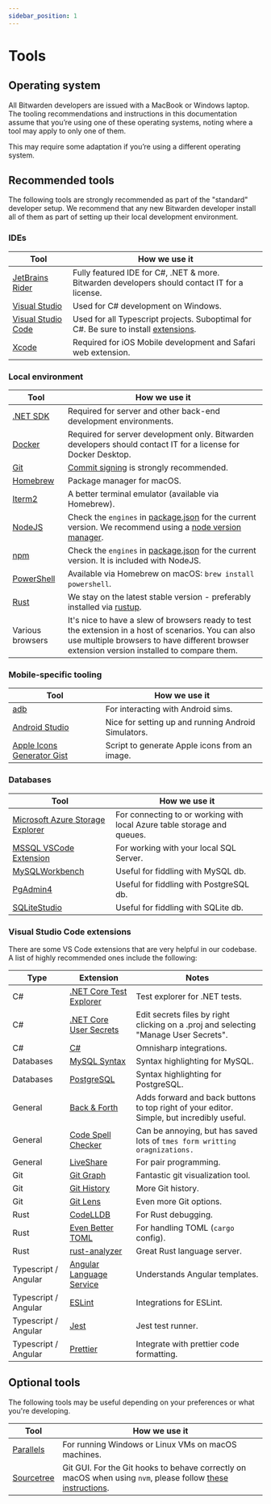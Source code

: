 ```yaml
---
sidebar_position: 1
---
```


# Tools

## Operating system

All Bitwarden developers are issued with a MacBook or Windows laptop. The tooling recommendations
and instructions in this documentation assume that you’re using one of these operating systems,
noting where a tool may apply to only one of them.

This may require some adaptation if you’re using a different operating system.

## Recommended tools

The following tools are strongly recommended as part of the "standard" developer setup. We recommend
that any new Bitwarden developer install all of them as part of setting up their local development
environment.

### IDEs

| Tool                                                         | How we use it                                                                                                         |
| ------------------------------------------------------------ | --------------------------------------------------------------------------------------------------------------------- |
| [JetBrains Rider](https://www.jetbrains.com/rider/download/) | Fully featured IDE for C#, .NET & more. Bitwarden developers should contact IT for a license.                         |
| [Visual Studio](https://visualstudio.microsoft.com/)         | Used for C# development on Windows.                                                                                   |
| [Visual Studio Code](https://code.visualstudio.com/)         | Used for all Typescript projects. Suboptimal for C#. Be sure to install [extensions](#visual-studio-code-extensions). |
| [Xcode](https://developer.apple.com/xcode/)                  | Required for iOS Mobile development and Safari web extension.                                                         |

### Local environment

| Tool                                                                                                            | How we use it                                                                                                                                                                                      |
| --------------------------------------------------------------------------------------------------------------- | -------------------------------------------------------------------------------------------------------------------------------------------------------------------------------------------------- |
| [.NET SDK](https://dotnet.microsoft.com/download)                                                               | Required for server and other back-end development environments.                                                                                                                                   |
| [Docker](https://docs.docker.com/get-docker/)                                                                   | Required for server development only. Bitwarden developers should contact IT for a license for Docker Desktop.                                                                                     |
| [Git](https://git-scm.com)                                                                                      | [Commit signing](../../contributing/commit-signing.mdx) is strongly recommended.                                                                                                                   |
| [Homebrew](https://brew.sh/)                                                                                    | Package manager for macOS.                                                                                                                                                                         |
| [Iterm2](https://iterm2.com/)                                                                                   | A better terminal emulator (available via Homebrew).                                                                                                                                               |
| [NodeJS](https://nodejs.org/)                                                                                   | Check the `engines` in [package.json](https://github.com/bitwarden/clients/blob/main/package.json) for the current version. We recommend using a [node version manager][nvm].                      |
| [npm](https://www.npmjs.com/)                                                                                   | Check the `engines` in [package.json](https://github.com/bitwarden/clients/blob/main/package.json) for the current version. It is included with NodeJS.                                            |
| [PowerShell](https://docs.microsoft.com/en-us/powershell/scripting/install/installing-powershell-core-on-macos) | Available via Homebrew on macOS: `brew install powershell`.                                                                                                                                        |
| [Rust](https://www.rust-lang.org/tools/install)                                                                 | We stay on the latest stable version - preferably installed via [rustup](https://rustup.rs/).                                                                                                      |
| Various browsers                                                                                                | It's nice to have a slew of browsers ready to test the extension in a host of scenarios. You can also use multiple browsers to have different browser extension version installed to compare them. |

### Mobile-specific tooling

| Tool                                                                                | How we use it                                       |
| ----------------------------------------------------------------------------------- | --------------------------------------------------- |
| [adb](https://developer.android.com/studio/command-line/adb)                        | For interacting with Android sims.                  |
| [Android Studio](https://developer.android.com/studio/)                             | Nice for setting up and running Android Simulators. |
| [Apple Icons Generator Gist](https://gist.github.com/brutella/0bcd671a9e4f63edc12e) | Script to generate Apple icons from an image.       |

### Databases

| Tool                                                                                             | How we use it                                                           |
| ------------------------------------------------------------------------------------------------ | ----------------------------------------------------------------------- |
| [Microsoft Azure Storage Explorer](https://azure.microsoft.com/en-us/features/storage-explorer/) | For connecting to or working with local Azure table storage and queues. |
| [MSSQL VSCode Extension](https://marketplace.visualstudio.com/items?itemName=ms-mssql.mssql)     | For working with your local SQL Server.                                 |
| [MySQLWorkbench](https://www.mysql.com/products/workbench/)                                      | Useful for fiddling with MySQL db.                                      |
| [PgAdmin4](https://www.pgadmin.org/)                                                             | Useful for fiddling with PostgreSQL db.                                 |
| [SQLiteStudio](https://www.sqlitestudio.pl/)                                                     | Useful for fiddling with SQLite db.                                     |

### Visual Studio Code extensions

There are some VS Code extensions that are very helpful in our codebase. A list of highly
recommended ones include the following:

| Type                 | Extension                                                                                                         | Notes                                                                                     |
| -------------------- | ----------------------------------------------------------------------------------------------------------------- | ----------------------------------------------------------------------------------------- |
| C#                   | [.NET Core Test Explorer](https://marketplace.visualstudio.com/items?itemName=formulahendry.dotnet-test-explorer) | Test explorer for .NET tests.                                                             |
| C#                   | [.NET Core User Secrets](https://marketplace.visualstudio.com/items?itemName=adrianwilczynski.user-secrets)       | Edit secrets files by right clicking on a .proj and selecting "Manage User Secrets".      |
| C#                   | [C#](https://marketplace.visualstudio.com/items?itemName=ms-dotnettools.csharp)                                   | Omnisharp integrations.                                                                   |
| Databases            | [MySQL Syntax](https://marketplace.visualstudio.com/items?itemName=jakebathman.mysql-syntax)                      | Syntax highlighting for MySQL.                                                            |
| Databases            | [PostgreSQL](https://marketplace.visualstudio.com/items?itemName=ckolkman.vscode-postgres)                        | Syntax highlighting for PostgreSQL.                                                       |
| General              | [Back & Forth](https://marketplace.visualstudio.com/items?itemName=nick-rudenko.back-n-forth)                     | Adds forward and back buttons to top right of your editor. Simple, but incredibly useful. |
| General              | [Code Spell Checker](https://marketplace.visualstudio.com/items?itemName=streetsidesoftware.code-spell-checker)   | Can be annoying, but has saved lots of `tmes form writting oragnizations.`                |
| General              | [LiveShare](https://marketplace.visualstudio.com/items?itemName=MS-vsliveshare.vsliveshare)                       | For pair programming.                                                                     |
| Git                  | [Git Graph](https://marketplace.visualstudio.com/items?itemName=mhutchie.git-graph)                               | Fantastic git visualization tool.                                                         |
| Git                  | [Git History](https://marketplace.visualstudio.com/items?itemName=donjayamanne.githistory)                        | More Git history.                                                                         |
| Git                  | [Git Lens](https://marketplace.visualstudio.com/items?itemName=eamodio.gitlens)                                   | Even more Git options.                                                                    |
| Rust                 | [CodeLLDB](https://marketplace.visualstudio.com/items?itemName=vadimcn.vscode-lldb)                               | For Rust debugging.                                                                       |
| Rust                 | [Even Better TOML](https://marketplace.visualstudio.com/items?itemName=tamasfe.even-better-toml)                  | For handling TOML (`cargo` config).                                                       |
| Rust                 | [rust-analyzer](https://marketplace.visualstudio.com/items?itemName=matklad.rust-analyzer)                        | Great Rust language server.                                                               |
| Typescript / Angular | [Angular Language Service](https://marketplace.visualstudio.com/items?itemName=Angular.ng-template)               | Understands Angular templates.                                                            |
| Typescript / Angular | [ESLint](https://marketplace.visualstudio.com/items?itemName=dbaeumer.vscode-eslint)                              | Integrations for ESLint.                                                                  |
| Typescript / Angular | [Jest](https://marketplace.visualstudio.com/items?itemName=Orta.vscode-jest)                                      | Jest test runner.                                                                         |
| Typescript / Angular | [Prettier](https://marketplace.visualstudio.com/items?itemName=esbenp.prettier-vscode)                            | Integrate with prettier code formatting.                                                  |

## Optional tools

The following tools may be useful depending on your preferences or what you're developing.

| Tool                                         | How we use it                                                                                                                                                           |
| -------------------------------------------- | ----------------------------------------------------------------------------------------------------------------------------------------------------------------------- |
| [Parallels](https://www.parallels.com/)      | For running Windows or Linux VMs on macOS machines.                                                                                                                     |
| [Sourcetree](https://www.sourcetreeapp.com/) | Git GUI. For the Git hooks to behave correctly on macOS when using `nvm`, please follow [these instructions](https://typicode.github.io/husky/#/?id=command-not-found). |

[nvm]: https://docs.npmjs.com/downloading-and-installing-node-js-and-npm
